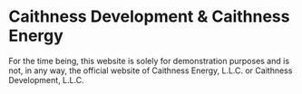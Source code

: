 # Caithness Development & Caithness Energy

For the time being, this website is solely for demonstration purposes and is not, in any way, the official website of Caithness Energy, L.L.C. or Caithness Development, L.L.C.
